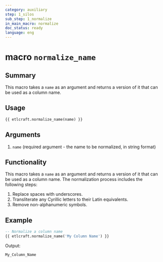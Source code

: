 ```yaml
---
category: auxiliary
step: 1_silos
sub_step: 1_normalize
in_main_macro: normalize
doc_status: ready
language: eng
---
```

# macro `normalize_name`

## Summary

This macro takes a `name` as an argument and returns a version of it that can be used as a column name. 

## Usage

```sql
{{ etlcraft.normalize_name(name) }}
```

## Arguments

01. `name` (required argument - the name to be normalized, in string format)

## Functionality

This macro takes a `name` as an argument and returns a version of it that can be used as a column name. The normalization process includes the following steps:

1. Replace spaces with underscores.
2. Transliterate any Cyrillic letters to their Latin equivalents.
3. Remove non-alphanumeric symbols.

## Example

```sql
-- Normalize a column name
{{ etlcraft.normalize_name('My Column Name') }}
```
Output:
```sql
My_Column_Name
```
